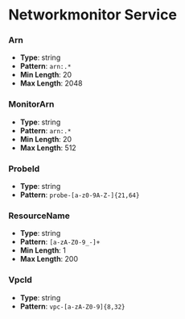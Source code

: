 # Networkmonitor Service

### Arn
- **Type**: string
- **Pattern**: `arn:.*`
- **Min Length**: 20
- **Max Length**: 2048

### MonitorArn
- **Type**: string
- **Pattern**: `arn:.*`
- **Min Length**: 20
- **Max Length**: 512

### ProbeId
- **Type**: string
- **Pattern**: `probe-[a-z0-9A-Z-]{21,64}`

### ResourceName
- **Type**: string
- **Pattern**: `[a-zA-Z0-9_-]+`
- **Min Length**: 1
- **Max Length**: 200

### VpcId
- **Type**: string
- **Pattern**: `vpc-[a-zA-Z0-9]{8,32}`

